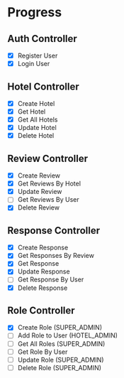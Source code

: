 # Progress

## Auth Controller
- [x] Register User
- [x] Login User

## Hotel Controller
- [x] Create Hotel
- [x] Get Hotel
- [x] Get All Hotels
- [x] Update Hotel
- [x] Delete Hotel

## Review Controller
- [x] Create Review
- [x] Get Reviews By Hotel
- [x] Update Review
- [ ] Get Reviews By User
- [x] Delete Review

## Response Controller
- [x] Create Response
- [x] Get Responses By Review
- [x] Get Response
- [x] Update Response
- [ ] Get Response By User
- [x] Delete Response

## Role Controller
- [x] Create Role (SUPER_ADMIN)
- [ ] Add Role to User (HOTEL_ADMIN)
- [ ] Get All Roles (SUPER_ADMIN)
- [ ] Get Role By User 
- [ ] Update Role (SUPER_ADMIN)
- [ ] Delete Role (SUPER_ADMIN)
